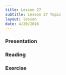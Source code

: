 ```yaml
---
title: Lesson 27
subtitle: Lesson 27 Topic
layout: lesson
date: 4/20/2016
---
```


<h3>Presentation</h3>
<h3>Reading</h3>
<h3>Exercise</h3>
